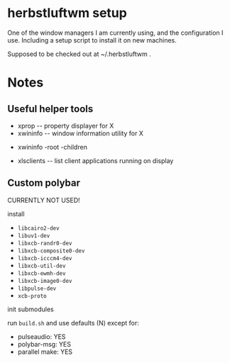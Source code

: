 herbstluftwm setup
==================

One of the window managers I am currently using, and the configuration I use.
Including a setup script to install it on new machines.

Supposed to be checked out at ~/.herbstluftwm .


Notes
=====

Useful helper tools
-------------------

* xprop -- property displayer for X
* xwininfo -- window information utility for X
 - xwininfo -root -children
* xlsclients -- list client applications running on display

Custom polybar
--------------

CURRENTLY NOT USED!

install

* `libcairo2-dev`
* `libuv1-dev`
* `libxcb-randr0-dev`
* `libxcb-composite0-dev`
* `libxcb-icccm4-dev`
* `libxcb-util-dev`
* `libxcb-ewmh-dev`
* `libxcb-image0-dev`
* `libpulse-dev`
* `xcb-proto`

init submodules

run `build.sh` and use defaults (N) except for:

* pulseaudio: YES
* polybar-msg: YES
* parallel make: YES
